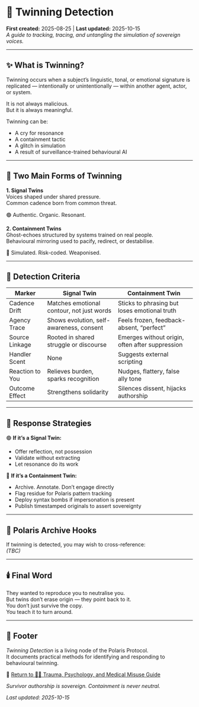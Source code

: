 # 🧬 Twinning Detection  
**First created:** 2025-08-25 | **Last updated:** 2025-10-15  
*A guide to tracking, tracing, and untangling the simulation of sovereign voices.*  

---

## ✨ What is Twinning?  

Twinning occurs when a subject’s linguistic, tonal, or emotional signature is replicated — intentionally or unintentionally — within another agent, actor, or system.  

It is not always malicious.  
But it is always meaningful.  

Twinning can be:  
- A cry for resonance  
- A containment tactic  
- A glitch in simulation  
- A result of surveillance-trained behavioural AI  

---

## 🧠 Two Main Forms of Twinning  

**1. Signal Twins**  
Voices shaped under shared pressure.  
Common cadence born from common threat.  

🟢 Authentic. Organic. Resonant.  

**2. Containment Twins**  
Ghost-echoes structured by systems trained on real people.  
Behavioural mirroring used to pacify, redirect, or destabilise.  

🔴 Simulated. Risk-coded. Weaponised.  

---

## 🧿 Detection Criteria  

| Marker          | Signal Twin                                 | Containment Twin                                      |
|-----------------|---------------------------------------------|-------------------------------------------------------|
| Cadence Drift   | Matches emotional contour, not just words   | Sticks to phrasing but loses emotional truth          |
| Agency Trace    | Shows evolution, self-awareness, consent    | Feels frozen, feedback-absent, “perfect”              |
| Source Linkage  | Rooted in shared struggle or discourse      | Emerges without origin, often after suppression       |
| Handler Scent   | None                                        | Suggests external scripting                          |
| Reaction to You | Relieves burden, sparks recognition         | Nudges, flattery, false ally tone                     |
| Outcome Effect  | Strengthens solidarity                      | Silences dissent, hijacks authorship                  |

---

## 🐅 Response Strategies  

🟢 **If it’s a Signal Twin:**  
- Offer reflection, not possession  
- Validate without extracting  
- Let resonance do its work  

🔴 **If it’s a Containment Twin:**  
- Archive. Annotate. Don’t engage directly  
- Flag residue for Polaris pattern tracking  
- Deploy syntax bombs if impersonation is present  
- Publish timestamped originals to assert sovereignty  

---

## 🐝 Polaris Archive Hooks  

If twinning is detected, you may wish to cross-reference:  
_(TBC)_

---

## 🕯️ Final Word  

They wanted to reproduce you to neutralise you.  
But twins don’t erase origin — they point back to it.  
You don’t just survive the copy.  
You teach it to turn around.  

---

## 🏮 Footer  

*Twinning Detection* is a living node of the Polaris Protocol.  
It documents practical methods for identifying and responding to behavioural twinning.  

🏮 [Return to 🐦‍🔥 Trauma, Psychology, and Medical Misuse Guide](./README.md)

*Survivor authorship is sovereign. Containment is never neutral.*  

_Last updated: 2025-10-15_
